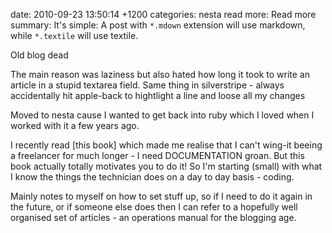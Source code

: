 date: 2010-09-23 13:50:14 +1200
categories: nesta
read more: Read more
summary: It's simple: A post with `*.mdown` extension will use markdown, while `*.textile` will use textile.

Old blog dead

The main reason was laziness but also hated how long it took to write an article in a stupid textarea field. Same thing in silverstripe - always accidentally hit apple-back to hightlight a line and loose all my changes

Moved to nesta cause I wanted to get back into ruby which I loved when I worked with it a few years ago.

I recently read [this book] which made me realise that I can't wing-it beeing a freelancer for much longer - I need DOCUMENTATION groan. But this book actually totally motivates you to do it! So I'm starting (small) with what I know the things the technician does on a day to day basis - coding. 

Mainly notes to myself on how to set stuff up, so if I need to do it again in the future, or if someone else does then I can refer to a hopefully well organised set of articles - an operations manual for the blogging age.